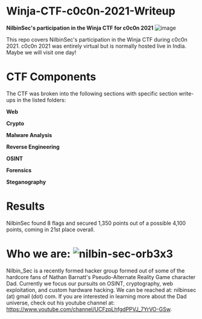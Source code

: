 # Winja-CTF-c0c0n-2021-Writeup
<b>NilbinSec's participation in the Winja CTF for c0c0n 2021</b>
![image](https://user-images.githubusercontent.com/85370905/141664893-f2d2037e-b607-4b81-9c64-9a9b32d85dfa.png)

This repo covers NilbinSec's participation in the Winja CTF during c0c0n 2021. c0c0n 2021 was entirely virtual but is normally hosted live in India. Maybe we will visit one day!

# CTF Components
The CTF was broken into the following sections with specific section write-ups in the listed folders:

**Web**

**Crypto**

**Malware Analysis**

**Reverse Engineering**

**OSINT**

**Forensics**

**Steganography**

# Results
NilbinSec found 8 flags and secured 1,350 points out of a possible 4,100 points, coming in 21st place overall. 
 
# Who we are: ![nilbin-sec-orb3x3](https://user-images.githubusercontent.com/85370905/121083132-0ad60580-c7ad-11eb-90d8-ed91622db41f.png)
Nilbin_Sec is a recently formed hacker group formed out of some of the hardcore fans of Nathan Barnatt's Pseudo-Alternate Reality Game character Dad. Currently we focus our pursuits on OSINT, cryptography, web exploitation, and custom hardware hacking. We can be reached at: nilbinsec (at) gmail (dot) com. If you are interested in learning more about the Dad universe, check out his youtube channel at: https://www.youtube.com/channel/UCFzpLhfgdPPVJ_7YrVO-GSw.
